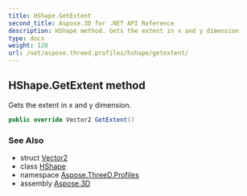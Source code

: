 ```yaml
---
title: HShape.GetExtent
second_title: Aspose.3D for .NET API Reference
description: HShape method. Gets the extent in x and y dimension
type: docs
weight: 120
url: /net/aspose.threed.profiles/hshape/getextent/
---
```

## HShape.GetExtent method

Gets the extent in x and y dimension.

```csharp
public override Vector2 GetExtent()
```

### See Also

* struct [Vector2](../../../aspose.threed.utilities/vector2/)
* class [HShape](../)
* namespace [Aspose.ThreeD.Profiles](../../../aspose.threed.profiles/)
* assembly [Aspose.3D](../../../)


